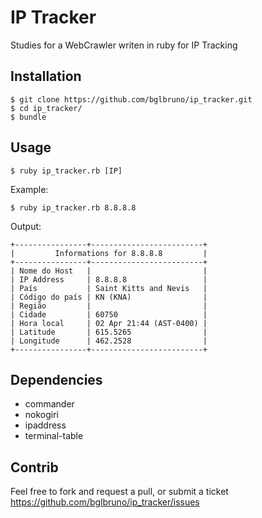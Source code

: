 # IP Tracker
Studies for a WebCrawler writen in ruby for IP Tracking

## Installation

    $ git clone https://github.com/bglbruno/ip_tracker.git
    $ cd ip_tracker/
    $ bundle
    
## Usage

    $ ruby ip_tracker.rb [IP]
    
Example:

    $ ruby ip_tracker.rb 8.8.8.8
    
Output:

    +----------------+-------------------------+
    |         Informations for 8.8.8.8         |
    +----------------+-------------------------+
    | Nome do Host   |                         |
    | IP Address     | 8.8.8.8                 |
    | País           | Saint Kitts and Nevis   |
    | Código do país | KN (KNA)                |
    | Região         |                         |
    | Cidade         | 60750                   |
    | Hora local     | 02 Apr 21:44 (AST-0400) |
    | Latitude       | 615.5265                |
    | Longitude      | 462.2528                |
    +----------------+-------------------------+

## Dependencies
* commander
* nokogiri
* ipaddress
* terminal-table

## Contrib

Feel free to fork and request a pull, or submit a ticket
https://github.com/bglbruno/ip_tracker/issues
